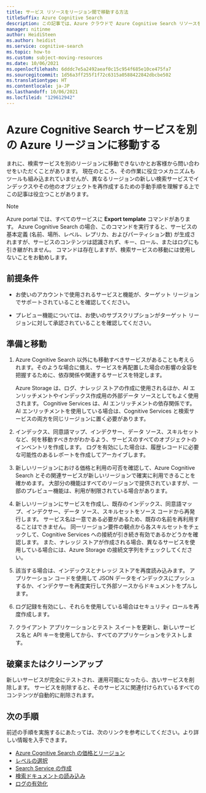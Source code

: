 ```yaml
---
title: サービス リソースをリージョン間で移動する方法
titleSuffix: Azure Cognitive Search
description: この記事では、Azure クラウドで Azure Cognitive Search リソースをあるリージョンから別のリージョンに移動する方法について説明します。
manager: nitinme
author: HeidiSteen
ms.author: heidist
ms.service: cognitive-search
ms.topic: how-to
ms.custom: subject-moving-resources
ms.date: 10/06/2021
ms.openlocfilehash: 6dddc7e5a2492aeaf0c15c954f685e10ce475fa7
ms.sourcegitcommit: 1d56a3ff255f1f72c6315a0588422842dbcbe502
ms.translationtype: HT
ms.contentlocale: ja-JP
ms.lasthandoff: 10/06/2021
ms.locfileid: "129612942"
---
```

# <a name="move-your-azure-cognitive-search-service-to-another-azure-region"></a>Azure Cognitive Search サービスを別の Azure リージョンに移動する

まれに、検索サービスを別のリージョンに移動できないかとお客様から問い合わせをいただくことがあります。 現在のところ、その作業に役立つメカニズムもツールも組み込まれていませんが、異なるリージョンの新しい検索サービスでインデックスやその他のオブジェクトを再作成するための手動手順を理解する上でこの記事は役立つことがあります。

> [!NOTE]
> Azure portal では、すべてのサービスに **Export template** コマンドがあります。 Azure Cognitive Search の場合、このコマンドを実行すると、サービスの基本定義 (名前、場所、レベル、レプリカ、およびパーティション数) が生成されますが、サービスのコンテンツは認識されず、キー、ロール、またはログにも引き継がれません。 コマンドは存在しますが、検索サービスの移動には使用しないことをお勧めします。

## <a name="prerequisites"></a>前提条件

+ お使いのアカウントで使用されるサービスと機能が、ターゲット リージョンでサポートされていることを確認してください。

+ プレビュー機能については、お使いのサブスクリプションがターゲット リージョンに対して承認されていることを確認してください。

## <a name="prepare-and-move"></a>準備と移動

1. Azure Cognitive Search 以外にも移動すべきサービスがあることも考えられます。そのような場合に備え、サービスを再配置した場合の影響の全容を把握するために、依存関係や関連するサービスを特定します。

   Azure Storage は、ログ、ナレッジ ストアの作成に使用されるほか、AI エンリッチメントやインデックス作成用の外部データ ソースとしてもよく使用されます。 Cognitive Services は、AI エンリッチメントの依存関係です。 AI エンリッチメントを使用している場合は、Cognitive Services と検索サービスの両方を同じリージョンに置く必要があります。

1. インデックス、同意語マップ、インデクサー、データ ソース、スキルセットなど、何を移動すべきかがわかるよう、サービスのすべてのオブジェクトのインベントリを作成します。 ログを有効にした場合は、履歴レコードに必要な可能性のあるレポートを作成してアーカイブします。

1. 新しいリージョンにおける価格と利用の可否を確認して、Azure Cognitive Search とその関連サービスが新しいリージョンで確実に利用できることを確かめます。 大部分の機能はすべてのリージョンで提供されていますが、一部のプレビュー機能は、利用が制限されている場合があります。

1. 新しいリージョンにサービスを作成し、既存のインデックス、同意語マップ、インデクサー、データ ソース、スキルセットをソース コードから再発行します。 サービス名は一意である必要があるため、既存の名前を再利用することはできません。 同一リージョン要件の観点から各スキルセットをチェックして、Cognitive Services への接続が引き続き有効であるかどうかを確認します。 また、ナレッジ ストアが作成される場合、異なるサービスを使用している場合には、Azure Storage の接続文字列をチェックしてください。

1. 該当する場合は、インデックスとナレッジ ストアを再度読み込みます。 アプリケーション コードを使用して JSON データをインデックスにプッシュするか、インデクサーを再度実行して外部ソースからドキュメントをプルします。 

1. ログ記録を有効にし、それらを使用している場合はセキュリティ ロールを再度作成します。

1. クライアント アプリケーションとテスト スイートを更新し、新しいサービス名と API キーを使用してから、すべてのアプリケーションをテストします。

## <a name="discard-or-clean-up"></a>破棄またはクリーンアップ

新しいサービスが完全にテストされ、運用可能になったら、古いサービスを削除します。 サービスを削除すると、そのサービスに関連付けられているすべてのコンテンツが自動的に削除されます。

## <a name="next-steps"></a>次の手順

前述の手順を実施するにあたっては、次のリンクを参考にしてください。より詳しい情報を入手できます。

+ [Azure Cognitive Search の価格とリージョン](https://azure.microsoft.com/pricing/details/search/)
+ [レベルの選択](search-sku-tier.md)
+ [Search Service の作成](search-create-service-portal.md)
+ [検索ドキュメントの読み込み](search-what-is-data-import.md)
+ [ログの有効化](search-monitor-logs.md)


<!-- To move your Azure Cognitive Service account from one region to another, you will create an export template to move your subscription(s). After moving your subscription, you will need to move your data and recreate your service.

In this article, you'll learn how to:

> [!div class="checklist"]
> * Export a template.
> * Modify the template: adding the target region, search and storage account names.
> * Deploy the template to create the new search and storage accounts.
> * Verify your service status in the new region
> * Clean up resources in the source region.

## Prerequisites

- Ensure that the services and features that your account uses are supported in the target region.

- For preview features, ensure that your subscription is allowlisted for the target region. For more information about preview features, see [knowledge stores](./knowledge-store-concept-intro.md), [incremental enrichment](./cognitive-search-incremental-indexing-conceptual.md), and [private endpoint](./service-create-private-endpoint.md).

## Assessment and planning

When you move your search service to the new region, you will need to [move your data to the new storage service](../storage/common/storage-account-move.md?tabs=azure-portal#configure-the-new-storage-account) and then rebuild your indexes, skillsets and knowledge stores. You should record current settings and copy json files to make the rebuilding of your service easier and faster.

## Moving your search service's resources

To start you will export and then modify a Resource Manager template.

### Export a template

1. Sign in to the [Azure portal](https://portal.azure.com).

2. Go to your Resource Group page.

> [!div class="mx-imgBorder"]
> ![Resource Group page example](./media/search-move-resource/export-template-sample.png)

3. Select **All resources**.

3. In the left hand navigation menu select **Export template**.

4. Choose **Download** in the **Export template** page.

5. Locate the .zip file that you downloaded from the portal, and unzip that file to a folder of your choice.

The zip file contains the .json files that comprise the template and scripts to deploy the template.

### Modify the template

You will modify the template by changing the search and storage account names and regions. The names must follow the rules for each service and region naming conventions. 

To obtain region location codes, see [Azure Locations](https://azure.microsoft.com/global-infrastructure/locations/).  The code for a region is the region name with no spaces, **Central US** = **centralus**.

1. In the Azure portal, select **Create a resource**.

2. In **Search the Marketplace**, type **template deployment**, and then press **ENTER**.

3. Select **Template deployment**.

4. Select **Create**.

5. Select **Build your own template in the editor**.

6. Select **Load file**, and then follow the instructions to load the **template.json** file that you downloaded and unzipped in the previous section.

7. In the **template.json** file, name the target search and storage accounts by setting the default value of the search and storage account names. 

8. Edit the **location** property in the **template.json** file to the target region for both your search and storage services. This example sets the target region to `centralus`.

```json
},
    "variables": {},
    "resources": [
        {
            "type": "Microsoft.Search/searchServices",
            "apiVersion": "2020-03-13",
            "name": "[parameters('searchServices_target_region_search_name')]",
            "location": "centralus",
            "sku": {
                "name": "standard"
            },
            "properties": {
                "replicaCount": 1,
                "partitionCount": 1,
                "hostingMode": "Default"
            }
        },
        {
            "type": "Microsoft.Storage/storageAccounts",
            "apiVersion": "2019-06-01",
            "name": "[parameters('storageAccounts_tagetstorageregion_name')]",
            "location": "centralus",
            "sku": {
                "name": "Standard_RAGRS",
                "tier": "Standard"
            },
```

### Deploy the template

1. Save the **template.json** file.

2. Enter or select the property values:

- **Subscription**: Select an Azure subscription.

- **Resource group**: Select **Create new** and give the resource group a name.

- **Location**: Select an Azure location.

3. Click the **I agree to the terms and conditions stated above** checkbox, and then click the **Select Purchase** button.

## Verifying your services' status in new region

To verify the move, open the new resource group and your services will be listed with the new region.

To move your data from your source region to the target region, please see this article's guidelines for [moving your data to the new storage account](../storage/common/storage-account-move.md?tabs=azure-portal#move-data-to-the-new-storage-account).

## Clean up resources in your original region

To commit the changes and complete the move of your service account, delete the source service account.

## Next steps

[Create an index](./search-get-started-portal.md)

[Create a skillset](./cognitive-search-quickstart-blob.md)

[Create a knowledge store](./knowledge-store-create-portal.md) -->